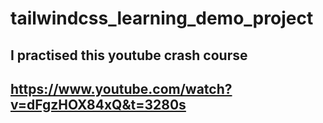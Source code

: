 # tailwindcss_learning_demo_project
## I practised this youtube crash course
## https://www.youtube.com/watch?v=dFgzHOX84xQ&t=3280s
